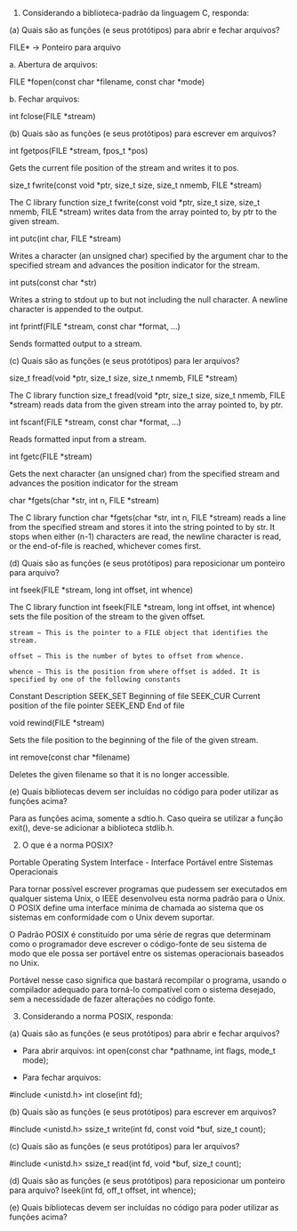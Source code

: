 1. Considerando a biblioteca-padrão da linguagem C, responda:

(a) Quais são as funções (e seus protótipos) para abrir e fechar arquivos?

FILE* -> Ponteiro para arquivo

a. Abertura de arquivos:

FILE *fopen(const char *filename, const char *mode)

b. Fechar arquivos:

int fclose(FILE *stream)

(b) Quais são as funções (e seus protótipos) para escrever em arquivos?


int fgetpos(FILE *stream, fpos_t *pos)

Gets the current file position of the stream and writes it to pos.


size_t fwrite(const void *ptr, size_t size, size_t nmemb, FILE *stream)

The C library function size_t fwrite(const void *ptr, size_t size, size_t nmemb, FILE *stream) writes data from the array pointed to, by ptr to the given stream.

int putc(int char, FILE *stream)

Writes a character (an unsigned char) specified by the argument char to the specified stream and advances the position indicator for the stream.

int puts(const char *str)

Writes a string to stdout up to but not including the null character. A newline character is appended to the output.

int fprintf(FILE *stream, const char *format, ...)

Sends formatted output to a stream.

(c) Quais são as funções (e seus protótipos) para ler arquivos?

size_t fread(void *ptr, size_t size, size_t nmemb, FILE *stream)

The C library function size_t fread(void *ptr, size_t size, size_t nmemb, FILE *stream) reads data from the given stream into the array pointed to, by ptr.

int fscanf(FILE *stream, const char *format, ...)

Reads formatted input from a stream.

int fgetc(FILE *stream)

Gets the next character (an unsigned char) from the specified stream and advances the position indicator for the stream

char *fgets(char *str, int n, FILE *stream)

The C library function char *fgets(char *str, int n, FILE *stream) reads a line from the specified stream and stores it into the string pointed to by str. It stops when either (n-1) characters are read, the newline character is read, or the end-of-file is reached, whichever comes first.

(d) Quais são as funções (e seus protótipos) para reposicionar um ponteiro para arquivo?

int fseek(FILE *stream, long int offset, int whence)

The C library function int fseek(FILE *stream, long int offset, int whence) sets the file position of the stream to the given offset.

    stream − This is the pointer to a FILE object that identifies the stream.

    offset − This is the number of bytes to offset from whence.

    whence − This is the position from where offset is added. It is specified by one of the following constants

Constant 	Description
SEEK_SET 	Beginning of file
SEEK_CUR 	Current position of the file pointer
SEEK_END 	End of file

void rewind(FILE *stream)

Sets the file position to the beginning of the file of the given stream.

int remove(const char *filename)

Deletes the given filename so that it is no longer accessible.

(e) Quais bibliotecas devem ser incluídas no código para poder utilizar as funções acima?

Para as funções acima, somente a sdtio.h. Caso queira se utilizar a função exit(), deve-se adicionar a biblioteca stdlib.h.

2. O que é a norma POSIX?

Portable Operating System Interface -  Interface Portável entre Sistemas Operacionais

Para tornar possível escrever programas que pudessem ser executados em qualquer sistema Unix, o IEEE desenvolveu esta norma padrão para o Unix. O POSIX define uma interface mínima de chamada ao sistema que os sistemas em conformidade com o Unix devem suportar. 

O Padrão POSIX é constituído por uma série de regras que determinam como o programador deve escrever o código-fonte de seu sistema de modo que ele possa ser portável entre os sistemas operacionais baseados no Unix.

Portável nesse caso significa que bastará recompilar o programa, usando o compilador adequado para torná-lo compatível com o sistema desejado, sem a necessidade de fazer alterações no código fonte.

3. Considerando a norma POSIX, responda:

(a) Quais são as funções (e seus protótipos) para abrir e fechar arquivos?

- Para abrir arquivos:
int open(const char *pathname, int flags, mode_t mode); 

- Para fechar arquivos:

#include <unistd.h> 
int close(int fd); 

(b) Quais são as funções (e seus protótipos) para escrever em arquivos?

#include <unistd.h> 
ssize_t write(int fd, const void *buf, size_t count); 


(c) Quais são as funções (e seus protótipos) para ler arquivos?

#include <unistd.h> 
ssize_t read(int fd, void *buf, size_t count); 


(d) Quais são as funções (e seus protótipos) para reposicionar um ponteiro para arquivo?
lseek(int fd, off_t offset, int whence);


(e) Quais bibliotecas devem ser incluídas no código para poder utilizar as funções acima?


